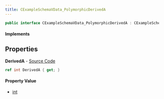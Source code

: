 ```yaml
---
title: CExampleSchemaVData_PolymorphicDerivedA
---
```


```csharp
public interface CExampleSchemaVData_PolymorphicDerivedA : CExampleSchemaVData_PolymorphicBase, ISchemaClass<CExampleSchemaVData_PolymorphicBase>, ISchemaClass<CExampleSchemaVData_PolymorphicDerivedA>, ISchemaField, ISchemaClass, INativeHandle
```

#### Implements

## Properties

**DerivedA** - [Source Code](https://github.com/swiftly-solution/swiftlys2/blob/master/managed/src/SwiftlyS2.Generated/Schemas/Interfaces/CExampleSchemaVData_PolymorphicDerivedA.cs#L16)

```csharp
ref int DerivedA { get; }
```

#### Property Value

- [int](https://learn.microsoft.com/dotnet/api/system.int32)

